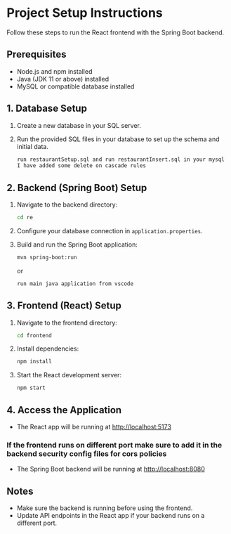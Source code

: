 # Project Setup Instructions

Follow these steps to run the React frontend with the Spring Boot backend.

## Prerequisites

- Node.js and npm installed
- Java (JDK 11 or above) installed
- MySQL or compatible database installed

## 1. Database Setup

1. Create a new database in your SQL server.
2. Run the provided SQL files in your database to set up the schema and initial data.

    ```sh
    run restaurantSetup.sql and run restaurantInsert.sql in your mysql database.
    I have added some delete on cascade rules
    ```

## 2. Backend (Spring Boot) Setup

1. Navigate to the backend directory:

    ```sh
    cd re
    ```

2. Configure your database connection in `application.properties`.
3. Build and run the Spring Boot application:

    

    

    ```sh
    mvn spring-boot:run
    ```
    or
    ```sh
    run main java application from vscode
    ```

## 3. Frontend (React) Setup

1. Navigate to the frontend directory:

    ```sh
    cd frontend
    ```

2. Install dependencies:

    ```sh
    npm install
    ```

3. Start the React development server:

    ```sh
    npm start
    ```

## 4. Access the Application

- The React app will be running at [http://localhost:5173](http://localhost:3000)
### If the frontend runs on different port make sure to add it in the backend security config files for cors policies
- The Spring Boot backend will be running at [http://localhost:8080](http://localhost:8080)

## Notes

- Make sure the backend is running before using the frontend.
- Update API endpoints in the React app if your backend runs on a different port.

